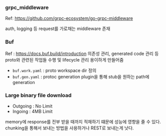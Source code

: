 ### grpc_middleware
Ref: https://github.com/grpc-ecosystem/go-grpc-middleware

auth, logging 등 request를 가로채는 middleware 존재

### Buf
Ref : https://docs.buf.build/introduction
의존성 관리, generated code 관리 등 proto와 관련된 작업들 수행 및 lifecycle 관리 용이하게 만들어줌
- `buf.work.yaml` : proto workspace dir 정의
- `buf.gen.yaml` : protoc generation plugin을 통해 stub을 원하는 path에 generation


### Large binary file download
- Outgoing : No Limit
- Ingoing : 4MB Limit

memory에 response를 전부 받을 때까지 적재하기 떄문에 성능에 영향을 줄 수 있다.
chunking을 통해서 보내는 방법을 사용하거나 REST로 보내는게 낫다.
